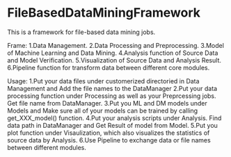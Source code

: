 # FileBasedDataMiningFramework
This is a framework for file-based data mining jobs.

Frame:
  1.Data Management.
  2.Data Processing and Preprocessing.
  3.Model of Machine Learning and Data Mining.
  4.Analysis function of Source Data and Model Verification.
  5.Visualization of Source Data and Analysis Result.
  6.Pipeline function for transform data between different core modules.
  
Usage:
  1.Put your data files under customerized directoried in Data Management and Add the file names to the DataManager
  2.Put your data processing function under Processing as well as your Preprcessing jobs. Get file name from DataManager.
  3.Put you ML and DM models under Models and Make sure all of your models can be trained by calling get_XXX_model() function.
  4.Put your analysis scripts under Analysis. Find data path in DataManager and Get Result of model from Model.
  5.Put you plot function under Visaulization, which also visualizes the statistics of source data by Analysis.
  6.Use Pipeline to exchange data or file names between different modules.
